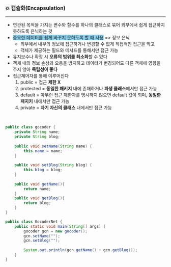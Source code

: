 ### :boom: 캡슐화(Encapsulation)

---------------------------------

- 연관된 목적을 가지는 변수와 함수를 하나의 클래스로 묶어 외부에서 쉽게 접근하지 못하도록 은닉하는 것
- <span style="background-color:skyblue">중요한 데이터를 쉽게 바꾸지 못하도록 할 때 사용</span> => 정보 은닉
  - 외부에서 내부의 정보에 접근하거나 변경할 수 없게 직접적인 접근을 막고
  - 객체가 제공하는 필드와 메서드를 통해서만 접근 가능
- 유지보수나 확장 시 **오류의 범위를 최소화**할 수 있다
- 객체 내의 정보 손상과 오용을 방지하고 데이터가 변경되어도 다른 객체에 영향을 주지 않아 **독립성이 좋다**
- 접근제어자를 통해 이루어진다
  1. public = 접근 **제한 X**
  2. protected = **동일한 패키지** 내에 존재하거나 **파생 클래스**에서만 접근 가능
  3. default = 아무런 접근 제한자를 명시하지 않으면 default 값이 되며, **동일한 패지키** 내에서만 접근 가능
  4. private = **자기 자신의 클래스** 내에서만 접근 가능

<br>

````java
public class gocoder {
    private String name;
    private String blog;
    
    public void setName(String name) {
        this.name = name;
    }
    
    public void setBlog(String blog) {
        this.blog = blog;
    }
    
    public void getName(){
        return name;
    }
    public void getBlog(){
        return blog;
    }
}

public class GocoderNet {
    public static void main(String[] args) {
        gocoder gcn = new gocoder();
        gcn.setName("");
        gcn.setBlog("");
        
        System.out.println(gcn.getName() + gcn.getBlog());
    }
}
````

